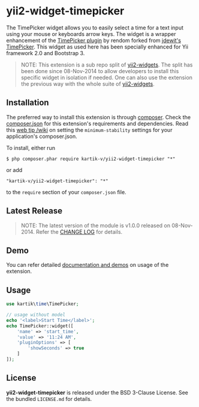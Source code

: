 yii2-widget-timepicker
======================

The TimePicker widget  allows you to easily select a time for a text input using your mouse or keyboards arrow keys. The widget is a wrapper enhancement of the <a href='https://github.com/rendom/bootstrap-3-timepicker' target='_blank'>TimePicker plugin</a> by rendom forked from  <a href='https://github.com/jdewit/bootstrap-timepicker' target='_blank'>jdewit's TimePicker</a>. This widget as used here has been specially enhanced for Yii framework 2.0 and Bootstrap 3.

> NOTE: This extension is a sub repo split of [yii2-widgets](https://github.com/kartik-v/yii2-widgets). The split has been done since 08-Nov-2014 to allow developers to install this specific widget in isolation if needed. One can also use the extension the previous way with the whole suite of [yii2-widgets](http://demos.krajee.com/widgets).

## Installation

The preferred way to install this extension is through [composer](http://getcomposer.org/download/). Check the [composer.json](https://github.com/kartik-v/yii2-widget-timepicker/blob/master/composer.json) for this extension's requirements and dependencies. Read this [web tip /wiki](http://webtips.krajee.com/setting-composer-minimum-stability-application/) on setting the `minimum-stability` settings for your application's composer.json.

To install, either run

```
$ php composer.phar require kartik-v/yii2-widget-timepicker "*"
```

or add

```
"kartik-v/yii2-widget-timepicker": "*"
```

to the ```require``` section of your `composer.json` file.

## Latest Release

> NOTE: The latest version of the module is v1.0.0 released on 08-Nov-2014. Refer the [CHANGE LOG](https://github.com/kartik-v/yii2-widget-timepicker/blob/master/CHANGE.md) for details.

## Demo

You can refer detailed [documentation and demos](http://demos.krajee.com/widget-details/timepicker) on usage of the extension.

## Usage

```php
use kartik\time\TimePicker;

// usage without model
echo '<label>Start Time</label>';
echo TimePicker::widget([
	'name' => 'start_time', 
	'value' => '11:24 AM',
	'pluginOptions' => [
		'showSeconds' => true
	]
]);
```

## License

**yii2-widget-timepicker** is released under the BSD 3-Clause License. See the bundled `LICENSE.md` for details.